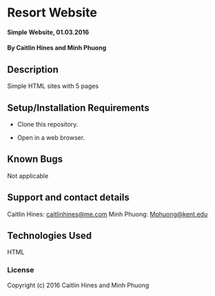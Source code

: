 # Resort Website

#### Simple Website, 01.03.2016

#### By Caitlin Hines and Minh Phuong

## Description

Simple HTML sites with 5 pages

## Setup/Installation Requirements

* Clone this repository.

* Open in a web browser.


## Known Bugs

Not applicable

## Support and contact details

Caitlin Hines: caitlinhines@me.com
Minh Phuong: Mphuong@kent.edu


## Technologies Used

HTML

### License



Copyright (c) 2016 Caitlin Hines and Minh Phuong

